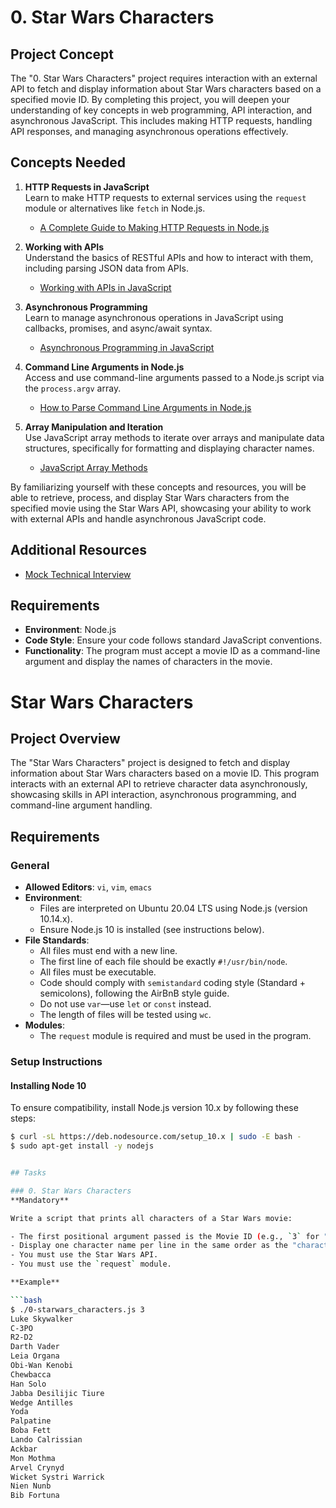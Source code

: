 # 0. Star Wars Characters

## Project Concept

The "0. Star Wars Characters" project requires interaction with an external API to fetch and display information about Star Wars characters based on a specified movie ID. By completing this project, you will deepen your understanding of key concepts in web programming, API interaction, and asynchronous JavaScript. This includes making HTTP requests, handling API responses, and managing asynchronous operations effectively.

## Concepts Needed

1. **HTTP Requests in JavaScript**  
   Learn to make HTTP requests to external services using the `request` module or alternatives like `fetch` in Node.js.
   - [A Complete Guide to Making HTTP Requests in Node.js](https://www.memberstack.com/blog/node-http-request)

2. **Working with APIs**  
   Understand the basics of RESTful APIs and how to interact with them, including parsing JSON data from APIs.
   - [Working with APIs in JavaScript](https://developer.mozilla.org/en-US/docs/Learn/JavaScript/Client-side_web_APIs/Introduction)

3. **Asynchronous Programming**  
   Learn to manage asynchronous operations in JavaScript using callbacks, promises, and async/await syntax.
   - [Asynchronous Programming in JavaScript](https://developer.mozilla.org/en-US/docs/Learn/JavaScript/Asynchronous)

4. **Command Line Arguments in Node.js**  
   Access and use command-line arguments passed to a Node.js script via the `process.argv` array.
   - [How to Parse Command Line Arguments in Node.js](https://tecadmin.net/how-to-parse-command-line-arguments-in-nodejs/)

5. **Array Manipulation and Iteration**  
   Use JavaScript array methods to iterate over arrays and manipulate data structures, specifically for formatting and displaying character names.
   - [JavaScript Array Methods](https://developer.mozilla.org/en-US/docs/Web/JavaScript/Reference/Global_Objects/Array)

By familiarizing yourself with these concepts and resources, you will be able to retrieve, process, and display Star Wars characters from the specified movie using the Star Wars API, showcasing your ability to work with external APIs and handle asynchronous JavaScript code.

## Additional Resources

- [Mock Technical Interview](https://www.youtube.com/watch?v=bmqZ5AhNr3g)

## Requirements

- **Environment**: Node.js
- **Code Style**: Ensure your code follows standard JavaScript conventions.
- **Functionality**: The program must accept a movie ID as a command-line argument and display the names of characters in the movie.

# Star Wars Characters

## Project Overview

The "Star Wars Characters" project is designed to fetch and display information about Star Wars characters based on a movie ID. This program interacts with an external API to retrieve character data asynchronously, showcasing skills in API interaction, asynchronous programming, and command-line argument handling.

## Requirements

### General

- **Allowed Editors**: `vi`, `vim`, `emacs`
- **Environment**: 
  - Files are interpreted on Ubuntu 20.04 LTS using Node.js (version 10.14.x).
  - Ensure Node.js 10 is installed (see instructions below).
- **File Standards**:
  - All files must end with a new line.
  - The first line of each file should be exactly `#!/usr/bin/node`.
  - All files must be executable.
  - Code should comply with `semistandard` coding style (Standard + semicolons), following the AirBnB style guide.
  - Do not use `var`—use `let` or `const` instead.
  - The length of files will be tested using `wc`.
- **Modules**:
  - The `request` module is required and must be used in the program.

### Setup Instructions

#### Installing Node 10

To ensure compatibility, install Node.js version 10.x by following these steps:

```bash
$ curl -sL https://deb.nodesource.com/setup_10.x | sudo -E bash -
$ sudo apt-get install -y nodejs


## Tasks

### 0. Star Wars Characters
**Mandatory**

Write a script that prints all characters of a Star Wars movie:

- The first positional argument passed is the Movie ID (e.g., `3` for "Return of the Jedi").
- Display one character name per line in the same order as the "characters" list in the `/films/` endpoint.
- You must use the Star Wars API.
- You must use the `request` module.

**Example**

```bash
$ ./0-starwars_characters.js 3
Luke Skywalker
C-3PO
R2-D2
Darth Vader
Leia Organa
Obi-Wan Kenobi
Chewbacca
Han Solo
Jabba Desilijic Tiure
Wedge Antilles
Yoda
Palpatine
Boba Fett
Lando Calrissian
Ackbar
Mon Mothma
Arvel Crynyd
Wicket Systri Warrick
Nien Nunb
Bib Fortuna

